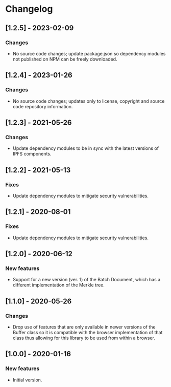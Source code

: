 # Changelog

## [1.2.5] - 2023-02-09

### Changes
- No source code changes; update package.json so dependency modules not published on NPM can be freely downloaded.

## [1.2.4] - 2023-01-26

### Changes
- No source code changes; updates only to license, copyright and source code repository information.

## [1.2.3] - 2021-05-26

### Changes
- Update dependency modules to be in sync with the latest versions of IPFS components.

## [1.2.2] - 2021-05-13

### Fixes
- Update dependency modules to mitigate security vulnerabilities.

## [1.2.1] - 2020-08-01

### Fixes
- Update dependency modules to mitigate security vulnerabilities.

## [1.2.0] - 2020-06-12

### New features
- Support for a new version (ver. 1) of the Batch Document, which has a different implementation of the Merkle tree.

## [1.1.0] - 2020-05-26

### Changes
- Drop use of features that are only available in newer versions of the Buffer class so it is compatible with the
 browser implementation of that class thus allowing for this library to be used from within a browser.

## [1.0.0] - 2020-01-16

### New features
- Initial version.
